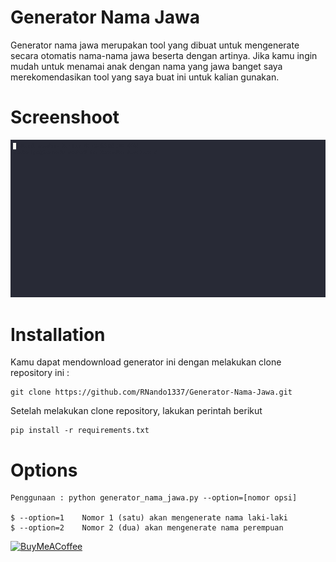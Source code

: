 # Generator Nama Jawa
Generator nama jawa merupakan tool yang dibuat untuk mengenerate secara otomatis nama-nama jawa beserta dengan artinya. Jika kamu ingin mudah untuk menamai anak dengan nama yang jawa banget saya merekomendasikan tool yang saya buat ini untuk kalian gunakan.

# Screenshoot
[![asciicast](https://raw.githubusercontent.com/RNando1337/Generator-Nama-Jawa/main/demo.gif)](https://asciinema.org/a/lAUJIs1hvWErMWTj7shXDXt0G)

# Installation
Kamu dapat mendownload generator ini dengan melakukan clone repository ini :

    git clone https://github.com/RNando1337/Generator-Nama-Jawa.git

Setelah melakukan clone repository, lakukan perintah berikut

    pip install -r requirements.txt

# Options
    Penggunaan : python generator_nama_jawa.py --option=[nomor opsi]

    $ --option=1    Nomor 1 (satu) akan mengenerate nama laki-laki
    $ --option=2    Nomor 2 (dua) akan mengenerate nama perempuan


[![BuyMeACoffee](https://img.shields.io/badge/Buy%20Me%20a%20Coffee-ffdd00?style=for-the-badge&logo=buy-me-a-coffee&logoColor=black)](https://bmc.link/RNando)
